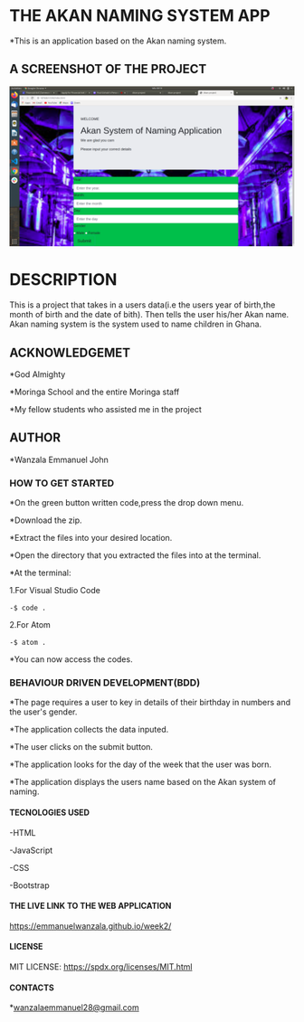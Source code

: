 # THE AKAN NAMING SYSTEM APP
*This is an application based on the Akan naming system.

##  A SCREENSHOT OF THE PROJECT

<img src="images/screenshot.png">

# DESCRIPTION

This is a project that takes in a users data(i.e the users year of birth,the month of birth and the date of bith).
Then tells the user his/her Akan name.
Akan naming system is the system used to name children in Ghana.

## ACKNOWLEDGEMET
*God Almighty

*Moringa School and the entire Moringa staff

*My fellow students who assisted me in the project


## AUTHOR
*Wanzala Emmanuel John

### HOW TO GET STARTED
*On the green button written code,press the drop down menu.

*Download the zip.

*Extract the files into your desired location.

*Open the directory that you extracted the files into at the terminal.

*At the terminal:

1.For Visual Studio Code 

    -$ code .
2.For Atom

    -$ atom .
*You can now access the codes.

### BEHAVIOUR DRIVEN DEVELOPMENT(BDD)
*The page requires a user to key in details of their birthday in numbers and the user's gender.

*The application collects the data inputed.

*The user clicks on the submit button.

*The application looks for the day of the week that the user was born.

*The application displays the users name based on the Akan system of naming.

#### TECNOLOGIES USED
-HTML

-JavaScript

-CSS

-Bootstrap

#### THE LIVE LINK TO THE WEB APPLICATION
https://emmanuelwanzala.github.io/week2/

#### LICENSE
MIT LICENSE: https://spdx.org/licenses/MIT.html

#### CONTACTS

*wanzalaemmanuel28@gmail.com